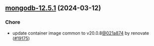 

## [mongodb-12.5.1](https://github.com/truecharts/charts/compare/mongodb-12.5.0...mongodb-12.5.1) (2024-03-12)

### Chore



- update container image common to v20.0.8[@021a874](https://github.com/021a874) by renovate ([#19175](https://github.com/truecharts/charts/issues/19175))